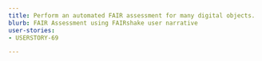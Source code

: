 ```yaml
---
title: Perform an automated FAIR assessment for many digital objects.
blurb: FAIR Assessment using FAIRshake user narrative
user-stories:
- USERSTORY-69

---
```


